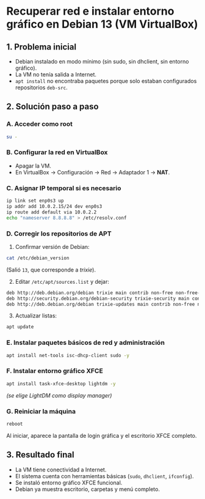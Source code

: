 # Recuperar red e instalar entorno gráfico en Debian 13 (VM VirtualBox)

## 1. Problema inicial
- Debian instalado en modo mínimo (sin sudo, sin dhclient, sin entorno gráfico).
- La VM no tenía salida a Internet.
- `apt install` no encontraba paquetes porque solo estaban configurados repositorios `deb-src`.

## 2. Solución paso a paso

### A. Acceder como root
```bash
su -
```

### B. Configurar la red en VirtualBox
- Apagar la VM.
- En VirtualBox → Configuración → Red → Adaptador 1 → **NAT**.

### C. Asignar IP temporal si es necesario
```bash
ip link set enp0s3 up
ip addr add 10.0.2.15/24 dev enp0s3
ip route add default via 10.0.2.2
echo "nameserver 8.8.8.8" > /etc/resolv.conf
```

### D. Corregir los repositorios de APT
1. Confirmar versión de Debian:
```bash
cat /etc/debian_version
```
(Salió `13`, que corresponde a *trixie*).

2. Editar `/etc/apt/sources.list` y dejar:
```bash
deb http://deb.debian.org/debian trixie main contrib non-free non-free-firmware
deb http://security.debian.org/debian-security trixie-security main contrib non-free non-free-firmware
deb http://deb.debian.org/debian trixie-updates main contrib non-free non-free-firmware
```

3. Actualizar listas:
```bash
apt update
```

### E. Instalar paquetes básicos de red y administración
```bash
apt install net-tools isc-dhcp-client sudo -y
```

### F. Instalar entorno gráfico XFCE
```bash
apt install task-xfce-desktop lightdm -y
```
*(se elige LightDM como display manager)*

### G. Reiniciar la máquina
```bash
reboot
```
Al iniciar, aparece la pantalla de login gráfica y el escritorio XFCE completo.

## 3. Resultado final
- La VM tiene conectividad a Internet.
- El sistema cuenta con herramientas básicas (`sudo`, `dhclient`, `ifconfig`).
- Se instaló entorno gráfico XFCE funcional.
- Debian ya muestra escritorio, carpetas y menú completo.
